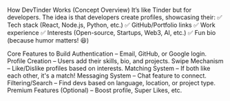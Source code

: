 How DevTinder Works (Concept Overview)
It’s like Tinder but for developers. The idea is that developers create profiles, showcasing their:
✅ Tech stack (React, Node.js, Python, etc.)
✅ GitHub/Portfolio links
✅ Work experience
✅ Interests (Open-source, Startups, Web3, AI, etc.)
✅ Fun bio (because humor matters! 😆)

Core Features to Build
Authentication – Email, GitHub, or Google login.
Profile Creation – Users add their skills, bio, and projects.
Swipe Mechanism – Like/Dislike profiles based on interests.
Matching System – If both like each other, it's a match!
Messaging System – Chat feature to connect.
Filtering/Search – Find devs based on language, location, or project type.
Premium Features (Optional) – Boost profile, Super Likes, etc.
